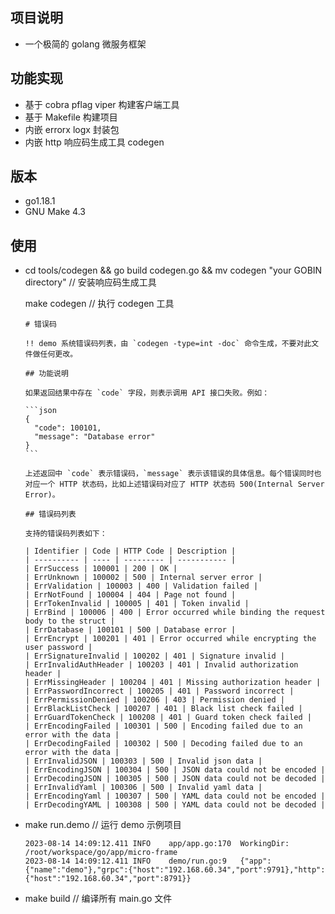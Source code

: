 ## 项目说明

- 一个极简的 golang 微服务框架

## 功能实现

- 基于 cobra pflag viper 构建客户端工具
- 基于 Makefile 构建项目
- 内嵌 errorx logx 封装包
- 内嵌 http 响应码生成工具 codegen

## 版本

- go1.18.1
- GNU Make 4.3

## 使用

- cd tools/codegen && go build codegen.go && mv codegen "your GOBIN directory" // 安装响应码生成工具

  make codegen // 执行 codegen 工具

  ````
  # 错误码

  !! demo 系统错误码列表，由 `codegen -type=int -doc` 命令生成，不要对此文件做任何更改。

  ## 功能说明

  如果返回结果中存在 `code` 字段，则表示调用 API 接口失败。例如：

  ```json
  {
    "code": 100101,
    "message": "Database error"
  }
  ```

  上述返回中 `code` 表示错误码，`message` 表示该错误的具体信息。每个错误同时也对应一个 HTTP 状态码，比如上述错误码对应了 HTTP 状态码 500(Internal Server Error)。

  ## 错误码列表

  支持的错误码列表如下：

  | Identifier | Code | HTTP Code | Description |
  | ---------- | ---- | --------- | ----------- |
  | ErrSuccess | 100001 | 200 | OK |
  | ErrUnknown | 100002 | 500 | Internal server error |
  | ErrValidation | 100003 | 400 | Validation failed |
  | ErrNotFound | 100004 | 404 | Page not found |
  | ErrTokenInvalid | 100005 | 401 | Token invalid |
  | ErrBind | 100006 | 400 | Error occurred while binding the request body to the struct |
  | ErrDatabase | 100101 | 500 | Database error |
  | ErrEncrypt | 100201 | 401 | Error occurred while encrypting the user password |
  | ErrSignatureInvalid | 100202 | 401 | Signature invalid |
  | ErrInvalidAuthHeader | 100203 | 401 | Invalid authorization header |
  | ErrMissingHeader | 100204 | 401 | Missing authorization header |
  | ErrPasswordIncorrect | 100205 | 401 | Password incorrect |
  | ErrPermissionDenied | 100206 | 403 | Permission denied |
  | ErrBlackListCheck | 100207 | 401 | Black list check failed |
  | ErrGuardTokenCheck | 100208 | 401 | Guard token check failed |
  | ErrEncodingFailed | 100301 | 500 | Encoding failed due to an error with the data |
  | ErrDecodingFailed | 100302 | 500 | Decoding failed due to an error with the data |
  | ErrInvalidJSON | 100303 | 500 | Invalid json data |
  | ErrEncodingJSON | 100304 | 500 | JSON data could not be encoded |
  | ErrDecodingJSON | 100305 | 500 | JSON data could not be decoded |
  | ErrInvalidYaml | 100306 | 500 | Invalid yaml data |
  | ErrEncodingYaml | 100307 | 500 | YAML data could not be encoded |
  | ErrDecodingYAML | 100308 | 500 | YAML data could not be decoded |
  ````

- make run.demo // 运行 demo 示例项目

  ```
  2023-08-14 14:09:12.411 INFO    app/app.go:170  WorkingDir: /root/workspace/go/app/micro-frame
  2023-08-14 14:09:12.411 INFO    demo/run.go:9   {"app":{"name":"demo"},"grpc":{"host":"192.168.60.34","port":9791},"http":{"host":"192.168.60.34","port":8791}}
  ```

- make build // 编译所有 main.go 文件
